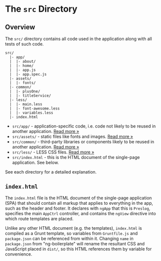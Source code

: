 # The `src` Directory

## Overview

The `src/` directory contains all code used in the application along with all
tests of such code.

```
src/
  |- app/
  |  |- about/
  |  |- home/
  |  |- app.js
  |  |- app.spec.js
  |- assets/
  |  |- fonts/
  |- common/
  |  |- plusOne/
  |  |- titleService/
  |- less/
  |  |- main.less
  |  |- font-awesome.less
  |  |- variables.less
  |- index.html
```

- `src/app/` - application-specific code, i.e. code not likely to be reused in
  another application. [Read more &raquo;](app/README.md)
- `src/assets/` - static files like fonts and images. 
  [Read more &raquo;](assets/README.md)
- `src/common/` - third-party libraries or components likely to be reused in
  another application. [Read more &raquo;](common/README.md)
- `src/less/` - LESS CSS files. [Read more &raquo;](less/README.md)
- `src/index.html` - this is the HTML document of the single-page application.
  See below.

See each directory for a detailed explanation.

## `index.html`

The `index.html` file is the HTML document of the single-page application (SPA)
that should contain all markup that applies to everything in the app, such as
the header and footer. It declares with `ngApp` that this is `Preslog`,
specifies the main `AppCtrl` controller, and contains the `ngView` directive
into which route templates are placed.

Unlike any other HTML document (e.g. the templates), `index.html` is compiled as
a Grunt template, so variables from `Gruntfile.js` and `package.json` can be
referenced from within it. Changing `name` in `package.json` from
"ng-boilerplate" will rename the resultant CSS and JavaScript placed in `dist/`,
so this HTML references them by variable for convenience.
